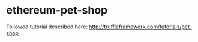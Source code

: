 # ethereum-pet-shop
Followed tutorial described here: http://truffleframework.com/tutorials/pet-shop
